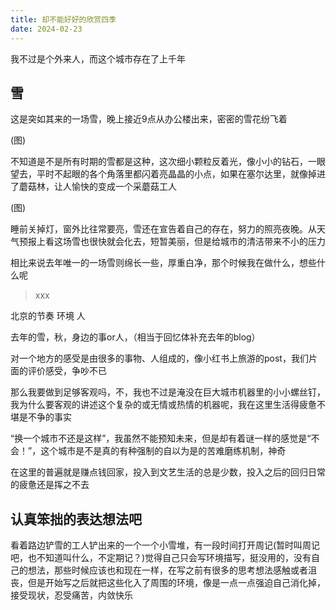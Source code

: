 ```yaml
---
title: 却不能好好的欣赏四季
date: 2024-02-23
---
```


我不过是个外来人，而这个城市存在了上千年

## 雪

这是突如其来的一场雪，晚上接近9点从办公楼出来，密密的雪花纷飞着

(图)

不知道是不是所有时期的雪都是这种，这次细小颗粒反着光，像小小的钻石，一眼望去，平时不起眼的各个角落里都闪着亮晶晶的小点，如果在塞尔达里，就像掉进了蘑菇林，让人愉快的变成一个采蘑菇工人

(图)

睡前关掉灯，窗外比往常要亮，雪还在宣告着自己的存在，努力的照亮夜晚。从天气预报上看这场雪也很快就会化去，短暂美丽，但是给城市的清洁带来不小的压力

相比来说去年唯一的一场雪则绵长一些，厚重白净，那个时候我在做什么，想些什么呢

> xxx

北京的节奏 环境 人

去年的雪，秋，身边的事or人，（相当于回忆体补充去年的blog）

对一个地方的感受是由很多的事物、人组成的，像小红书上旅游的post，我们片面的评价感受，争吵不已

那么我要做到足够客观吗，不，我也不过是淹没在巨大城市机器里的小小螺丝钉，我为什么要客观的讲述这个复杂的或无情或热情的机器呢，我在这里生活得疲惫不堪是不争的事实

“换一个城市不还是这样”，我虽然不能预知未来，但是却有着谜一样的感觉是“不会！”，这个城市是不是真的有种强制的自以为是的苦难磨练机制，神奇

在这里的普遍就是赚点钱回家，投入到文艺生活的总是少数，投入之后的回归日常的疲惫还是挥之不去

## 认真笨拙的表达想法吧

看着路边铲雪的工人铲出来的一个一个小雪堆，有一段时间打开周记(暂时叫周记吧，也不知道叫什么，不定期记？)觉得自己只会写环境描写，挺没用的，没有自己的想法，那些时候应该也和现在一样，在写之前有很多的思考想法感触或者沮丧，但是开始写之后就把这些化入了周围的环境，像是一点一点强迫自己消化掉，接受现状，忍受痛苦，内敛快乐
